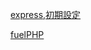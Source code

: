 [express,初期設定](http://kimagureneet.hatenablog.com/entry/2016/08/12/000644)

[fuelPHP](https://qiita.com/kotarella1110/items/1c6c35d71c9175b0d264)

